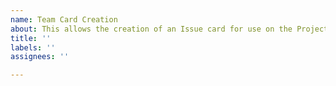 ```yaml
---
name: Team Card Creation
about: This allows the creation of an Issue card for use on the Project Board
title: ''
labels: ''
assignees: ''

---
```



